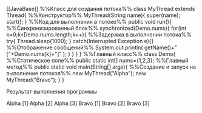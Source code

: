 [[JavaBase]]
%%Класс для создания потока%%
class MyThread extends Thread{
%%Конструктор%%
	MyThread(String name){
		super(name);
		start();
	}
%%Код для выполнения в потоке%%
	public void run(){
%%Синхронизированный блок%%
		synchronized(Demo.nums){
			for(int k=0;k<Demo.nums.length;k++){
%%Задержка в выполнении потока%%
				try{
					Thread.sleep(1000);
				}
				catch(Interrupted
				Exception e){}
%%Отображение сообщений%%
				System.out.println(
					getName()+" ["+Demo.nums[k]+"]"
				);
			}
		}
	}
}
%%Главный класс%%
class Demo{
%%Статическое поле%%
	public static int[] nums={1,2,3};
%%Главный метод%%
	public static void main(String[] args){
%%Создание и запуск на выполнение потоков%%
		new MyThread("Alpha");
		new MyThread("Bravo");
	}
}

Результат выполнения программы

Alpha [1]
Alpha [2]
Alpha [3]
Bravo [1]
Bravo [2]
Bravo [3]